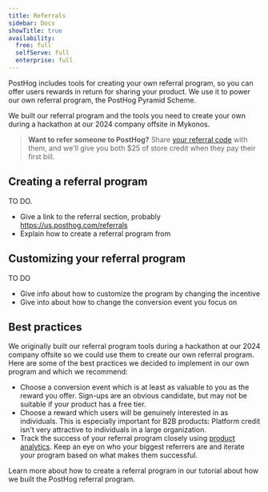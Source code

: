 ```yaml
---
title: Referrals
sidebar: Docs
showTitle: true
availability:
  free: full
  selfServe: full
  enterprise: full
---
```


PostHog includes tools for creating your own referral program, so you can offer users rewards in return for sharing your product. We use it to power our own referral program, the PostHog Pyramid Scheme. 

We built our referral program and the tools you need to create your own during a hackathon at our 2024 company offsite in Mykonos. 

> **Want to refer someone to PostHog?** Share [your referral code](https://us.posthog.com/referrals) with them, and we'll give you both $25 of store credit when they pay their first bill. 

## Creating a referral program

TO DO. 
- Give a link to the referral section, probably https://us.posthog.com/referrals
- Explain how to create a referral program from 

## Customizing your referral program
TO DO
- Give info about how to customize the program by changing the incentive
- Give into about how to change the conversion event you focus on

## Best practices
We originally built our referral program tools during a hackathon at our 2024 company offsite so we could use them to create our own referral program. Here are some of the best practices we decided to implement in our own program and which we recommend: 

- Choose a conversion event which is at least as valuable to you as the reward you offer. Sign-ups are an obvious candidate, but may not be suitable if your product has a free tier. 
- Choose a reward which users will be genuinely interested in as individuals. This is especially important for B2B products: Platform credit isn't very attractive to individuals in a large organization. 
- Track the success of your referral program closely using [product analytics](/docs/product-analytics). Keep an eye on who your biggest referrers are and iterate your program based on what makes them successful. 

Learn more about how to create a referral program in our tutorial about how we built the PostHog referral program. 
